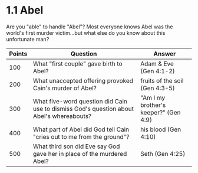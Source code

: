# 1.1 Abel

Are you "able" to handle "Abel"? Most everyone knows Abel was the world's first murder victim...but what else do you know about this unfortunate man?

Points | Question | Answer
---    | ---      | ---
100    | What "first couple" gave birth to Abel? | Adam & Eve (Gen 4:1-2)
200    | What unaccepted offering provoked Cain's murder of Abel? | fruits of the soil (Gen 4:3-5)
300    | What five-word question did Cain use to dismiss God's question about Abel's whereabouts? | "Am I my brother's keeper?" (Gen 4:9)
400    | What part of Abel did God tell Cain "cries out to me from the ground"? | his blood (Gen 4:10)
500    | What third son did Eve say God gave her in place of the murdered Abel? | Seth (Gen 4:25)
